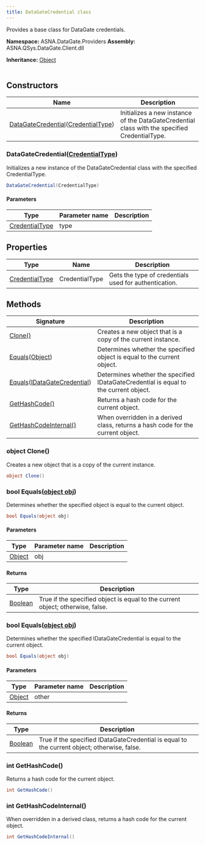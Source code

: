 ```yaml
---
title: DataGateCredential class
---
```


Provides a base class for DataGate credentials.

**Namespace:** ASNA.DataGate.Providers
**Assembly:** ASNA.QSys.DataGate.Client.dll

**Inheritance:** [Object](https://docs.microsoft.com/en-us/dotnet/api/system.object)
<br>
<br>

## Constructors

| Name | Description |
| --- | --- |
| [DataGateCredential](#datagatecredentialcredentialtype)([CredentialType](/reference/datagate/datagate-providers/credential-type.html)) | Initializes a new instance of the DataGateCredential class with the specified CredentialType.

### DataGateCredential([CredentialType](/reference/datagate/datagate-providers/credential-type.html))

Initializes a new instance of the DataGateCredential class with the specified CredentialType.

```cs
DataGateCredential(CredentialType)
```

#### Parameters

| Type | Parameter name | Description
| --- | --- | ---
| [CredentialType](/reference/datagate/datagate-providers/credential-type.html) | type | 

## Properties

| Type | Name | Description
| --- | --- | --- 
| [CredentialType](/reference/datagate/datagate-providers/credential-type.html) | CredentialType | Gets the type of credentials used for authentication. |

## Methods

| Signature | Description |
| --- | --- |
| [Clone()](#object-clone) | Creates a new object that is a copy of the current instance.
| [Equals](#bool-equalsobject-obj)([Object](https://docs.microsoft.com/en-us/dotnet/api/system.object)) | Determines whether the specified object is equal to the current object.
| [Equals](#bool-equalsobject-obj)([IDataGateCredential](/reference/datagate/datagate-providers/i-datagate-credential.html)) | Determines whether the specified IDataGateCredential is equal to the current object.
| [GetHashCode()](#int-gethashcode) | Returns a hash code for the current object.
| [GetHashCodeInternal()](#int-gethashcodeinternal) | When overridden in a derived class, returns a hash code for the current object.

### object Clone()

Creates a new object that is a copy of the current instance.

```cs
object Clone()
```

### bool Equals([object obj](https://docs.microsoft.com/en-us/dotnet/api/system.object))

Determines whether the specified object is equal to the current object.

```cs
bool Equals(object obj)
```

#### Parameters

| Type | Parameter name | Description
| --- | --- | ---
| [Object](https://docs.microsoft.com/en-us/dotnet/api/system.object) | obj | 

#### Returns

| Type | Description
| --- | ---
| [Boolean](https://docs.microsoft.com/en-us/dotnet/api/system.boolean) | True if the specified object is equal to the current object; otherwise, false.

### bool Equals([object obj](https://docs.microsoft.com/en-us/dotnet/api/system.object))

Determines whether the specified IDataGateCredential is equal to the current object.

```cs
bool Equals(object obj)
```

#### Parameters

| Type | Parameter name | Description
| --- | --- | ---
| [Object](https://docs.microsoft.com/en-us/dotnet/api/system.object) | other | 

#### Returns

| Type | Description
| --- | ---
| [Boolean](https://docs.microsoft.com/en-us/dotnet/api/system.boolean) | True if the specified IDataGateCredential is equal to the current object; otherwise, false.

### int GetHashCode()

Returns a hash code for the current object.

```cs
int GetHashCode()
```

### int GetHashCodeInternal()

When overridden in a derived class, returns a hash code for the current object.

```cs
int GetHashCodeInternal()
```
